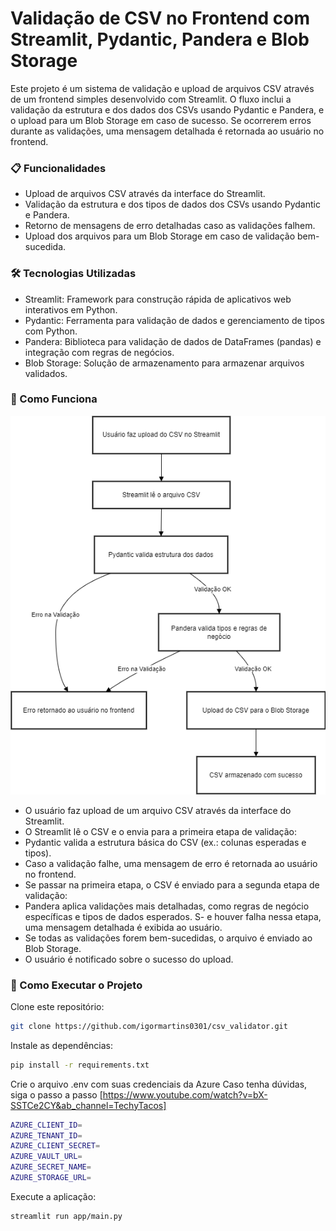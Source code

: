 # Validação de CSV no Frontend com Streamlit, Pydantic, Pandera e Blob Storage
Este projeto é um sistema de validação e upload de arquivos CSV através de um frontend simples desenvolvido com Streamlit. 
O fluxo inclui a validação da estrutura e dos dados dos CSVs usando Pydantic e Pandera, e o upload para um Blob Storage em caso de sucesso. Se ocorrerem erros durante as validações, uma mensagem detalhada é retornada ao usuário no frontend.

### 📋 Funcionalidades
- Upload de arquivos CSV através da interface do Streamlit.
- Validação da estrutura e dos tipos de dados dos CSVs usando Pydantic e Pandera.
- Retorno de mensagens de erro detalhadas caso as validações falhem.
- Upload dos arquivos para um Blob Storage em caso de validação bem-sucedida.

### 🛠 Tecnologias Utilizadas
- Streamlit: Framework para construção rápida de aplicativos web interativos em Python.
- Pydantic: Ferramenta para validação de dados e gerenciamento de tipos com Python.
- Pandera: Biblioteca para validação de dados de DataFrames (pandas) e integração com regras de negócios.
- Blob Storage: Solução de armazenamento para armazenar arquivos validados.

### 🧩 Como Funciona
![Diagrama de Fluxo](./fluxoValidator.png)

- O usuário faz upload de um arquivo CSV através da interface do Streamlit.
- O Streamlit lê o CSV e o envia para a primeira etapa de validação:
- Pydantic valida a estrutura básica do CSV (ex.: colunas esperadas e tipos).
- Caso a validação falhe, uma mensagem de erro é retornada ao usuário no frontend.
- Se passar na primeira etapa, o CSV é enviado para a segunda etapa de validação:
- Pandera aplica validações mais detalhadas, como regras de negócio específicas e tipos de dados esperados.
S- e houver falha nessa etapa, uma mensagem detalhada é exibida ao usuário.
- Se todas as validações forem bem-sucedidas, o arquivo é enviado ao Blob Storage.
- O usuário é notificado sobre o sucesso do upload.

### 🚀 Como Executar o Projeto
Clone este repositório:
```bash
git clone https://github.com/igormartins0301/csv_validator.git
```
Instale as dependências:
```bash
pip install -r requirements.txt
```
Crie o arquivo .env com suas credenciais da Azure
Caso tenha dúvidas, siga o passo a passo [https://www.youtube.com/watch?v=bX-SSTCe2CY&ab_channel=TechyTacos]
```bash
AZURE_CLIENT_ID=
AZURE_TENANT_ID=
AZURE_CLIENT_SECRET=
AZURE_VAULT_URL=
AZURE_SECRET_NAME=
AZURE_STORAGE_URL=
```

Execute a aplicação:
```bash
streamlit run app/main.py
```